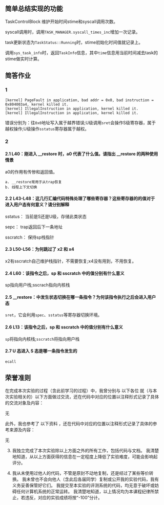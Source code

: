 ## 简单总结实现的功能

TaskControlBlock 维护开始时间stime和syscall调用次数。

syscall调用时，调用`TASK_MANAGER.syscall_times_inc`增加一次记录。

task更新状态为`TaskStatus::Running`时，stime初始化时间值就记录上。

调用`sys_task_info`时，返回`TaskInfo`信息，其中`time`信息用当前时间减去task的stime做实时计算。

## 简答作业

### 1

```shell
[kernel] PageFault in application, bad addr = 0x0, bad instruction = 0x804003a4, kernel killed it.
[kernel] IllegalInstruction in application, kernel killed it.
[kernel] IllegalInstruction in application, kernel killed it.
```

错误分别为：往`0x0`地址写入属于越界错误;U级调用`sret`会操作S级寄存器，属于越权操作;U级操作`sstatus`寄存器属于越权。

### 2

#### 2.1 L40：刚进入 __restore 时，a0 代表了什么值。请指出 __restore 的两种使用情景

a0的作用有传惨和返回值。

    a. __restore常用于从trap恢复
    b. 线程上下文切换


#### 2.2 L43-L48：这几行汇编代码特殊处理了哪些寄存器？这些寄存器的的值对于进入用户态有何意义？请分别解释

sstatus： 当前是S还是U级，存储此类状态

sepc： trap返回后下一条地址

sscratch： 保持sp栈指针

#### 2.3 L50-L56：为何跳过了 x2 和 x4

x2有sscratch自己维护栈指针，不需要恢复;x4没有用到，不用恢复。

#### 2.4 L60：该指令之后，sp 和 sscratch 中的值分别有什么意义

sp指向用户栈;sscrach指向内核栈

#### 2.5 __restore：中发生状态切换在哪一条指令？为何该指令执行之后会进入用户态

`sret`，它会利用`spec`、`sstatus`等寄存器切换环境。

#### 2.6 L13：该指令之后，sp 和 sscratch 中的值分别有什么意义

`sp`将指向内核栈;`sscratch`将指向用户栈

#### 2.7 U 态进入 S 态是哪一条指令发生的

`ecall`

## 荣誉准则

在完成本次实验的过程（含此前学习的过程）中，我曾分别与 以下各位 就（与本次实验相关的）以下方面做过交流，还在代码中对应的位置以注释形式记录了具体的交流对象及内容：

无

此外，我也参考了 以下资料 ，还在代码中对应的位置以注释形式记录了具体的参考来源及内容：

无

3. 我独立完成了本次实验除以上方面之外的所有工作，包括代码与文档。 我清楚地知道，从以上方面获得的信息在一定程度上降低了实验难度，可能会影响起评分。

4. 我从未使用过他人的代码，不管是原封不动地复制，还是经过了某些等价转换。 我未曾也不会向他人（含此后各届同学）复制或公开我的实验代码，我有义务妥善保管好它们。 我提交至本实验的评测系统的代码，均无意于破坏或妨碍任何计算机系统的正常运转。 我清楚地知道，以上情况均为本课程纪律所禁止，若违反，对应的实验成绩将按“-100”分计。